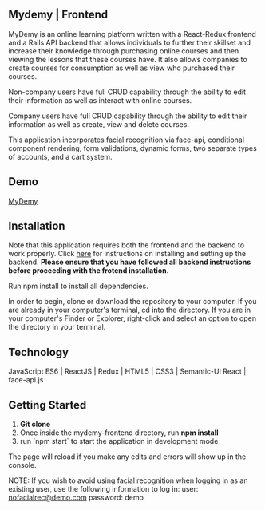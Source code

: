 ## Mydemy | Frontend
MyDemy is an online learning platform written with a React-Redux frontend and a Rails API backend that allows individuals to further their skillset and increase their knowledge through purchasing online courses and then viewing the lessons that these courses have. It also allows companies to create courses for consumption as well as view who purchased their courses.

Non-company users have full CRUD capability through the ability to edit their information as well as interact with online courses.

Company users have full CRUD capability through the ability to edit their information as well as create, view and delete courses.

This application incorporates facial recognition via face-api, conditional component rendering, form validations, dynamic forms, two separate types of accounts, and a cart system.

## Demo
<a href="https://www.youtube.com/watch?v=mbfqRm0EfKI">MyDemy</a>

## Installation

Note that this application requires both the frontend and the backend to work properly. Click <a href="https://github.com/sdornel/mydemy-backend">here</a> for instructions on installing and setting up the backend. <strong>Please ensure that you have followed all backend instructions before proceeding with the frotend installation.</strong>

Run npm install to install all dependencies.

In order to begin, clone or download the repository to your computer. If you are already in your computer's terminal, cd into the directory. If you are in your computer's Finder or Explorer, right-click and select an option to open the directory in your terminal.

## Technology
JavaScript ES6 | ReactJS | Redux | HTML5 | CSS3 | Semantic-UI React | face-api.js

## Getting Started
<ol>
  <li><strong>Git clone</strong></li>
  <li>Once inside the mydemy-frontend directory, run <strong>npm install</strong></li>
  <li>run `npm start` to start the application in development mode</li>
</ol>

  The page will reload if you make any edits and errors will show up in the console.
  
NOTE: If you wish to avoid using facial recognition when logging in as an existing user, use the following information to log in:
user: nofacialrec@demo.com
password: demo
